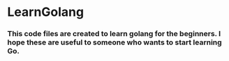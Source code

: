 # LearnGolang
### This code files are created to learn golang for the beginners. I hope these are useful to someone who wants to start learning Go.
